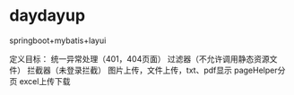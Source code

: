 # daydayup
springboot+mybatis+layui

定义目标：
统一异常处理（401，404页面）
过滤器（不允许调用静态资源文件）
拦截器（未登录拦截）
图片上传，文件上传，txt、pdf显示
pageHelper分页
excel上传下载